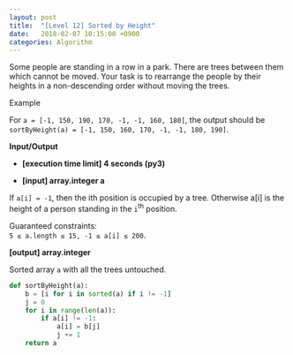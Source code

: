 ```yaml
---
layout: post
title:  "[Level 12] Sorted by Height"
date:   2018-02-07 10:15:00 +0900
categories: Algorithm
---
```



Some people are standing in a row in a park. There are trees between them which cannot be moved. Your task is to rearrange the people by their heights in a non-descending order without moving the trees.

Example

For `a = [-1, 150, 190, 170, -1, -1, 160, 180]`, the output should be
`sortByHeight(a) = [-1, 150, 160, 170, -1, -1, 180, 190]`.

**Input/Output**

- **[execution time limit] 4 seconds (py3)**

- **[input] array.integer a**

If `a[i] = -1`, then the ith position is occupied by a tree. Otherwise a[i] is the height of a person standing in the `i`<sup>th</sup> position.

Guaranteed constraints:  
`5 ≤ a.length ≤ 15,
-1 ≤ a[i] ≤ 200`.

**[output] array.integer**

Sorted array `a` with all the trees untouched.

```python
def sortByHeight(a):
    b = [i for i in sorted(a) if i != -1]
    j = 0
    for i in range(len(a)):
        if a[i] != -1:
            a[i] = b[j]
            j += 1
    return a
```
